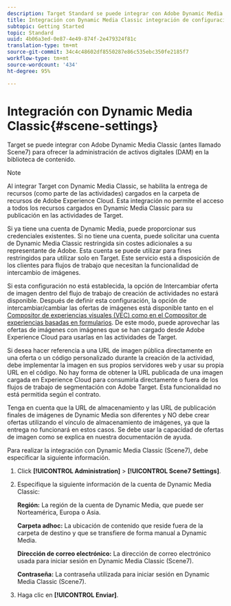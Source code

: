 ```yaml
---
description: Target Standard se puede integrar con Adobe Dynamic Media Classic (antes llamado Scene7) para ofrecer la administración de activos digitales (DAM) en la biblioteca de contenido.
title: Integración con Dynamic Media Classic integración de configuración
subtopic: Getting Started
topic: Standard
uuid: 4b06a3ed-0e87-4e49-874f-2e479324f81c
translation-type: tm+mt
source-git-commit: 34c4c48602df8550287e86c535ebc350fe2185f7
workflow-type: tm+mt
source-wordcount: '434'
ht-degree: 95%

---
```



# Integración con Dynamic Media Classic{#scene-settings}

Target se puede integrar con Adobe Dynamic Media Classic (antes llamado Scene7) para ofrecer la administración de activos digitales (DAM) en la biblioteca de contenido.

>[!NOTE]
>
>Al integrar Target con Dynamic Media Classic, se habilita la entrega de recursos (como parte de las actividades) cargados en la carpeta de recursos de Adobe Experience Cloud. Esta integración no permite el acceso a todos los recursos cargados en Dynamic Media Classic para su publicación en las actividades de Target.

Si ya tiene una cuenta de Dynamic Media, puede proporcionar sus credenciales existentes. Si no tiene una cuenta, puede solicitar una cuenta de Dynamic Media Classic restringida sin costes adicionales a su representante de Adobe. Esta cuenta se puede utilizar para fines restringidos para utilizar solo en Target. Este servicio está a disposición de los clientes para flujos de trabajo que necesitan la funcionalidad de intercambio de imágenes.

Si esta configuración no está establecida, la opción de Intercambiar oferta de imagen dentro del flujo de trabajo de creación de actividades no estará disponible. Después de definir esta configuración, la opción de intercambiar/cambiar las ofertas de imágenes está disponible tanto en el  [Compositor de experiencias visuales (VEC) como en el Compositor de experiencias basadas en formularios](../c-experiences/experiences.md#concept_A2E10F6AFB3D4AEAB6951EE14688848D). De este modo, puede aprovechar las ofertas de imágenes con imágenes que se han cargado desde Adobe Experience Cloud para usarlas en las actividades de Target.

Si desea hacer referencia a una URL de imagen pública directamente en una oferta o un código personalizado durante la creación de la actividad, debe implementar la imagen en sus propios servidores web y usar su propia URL en el código. No hay forma de obtener la URL publicada de una imagen cargada en Experience Cloud para consumirla directamente o fuera de los flujos de trabajo de segmentación con Adobe Target. Esta funcionalidad no está permitida según el contrato.

Tenga en cuenta que la URL de almacenamiento y las URL de publicación finales de imágenes de Dynamic Media son diferentes y NO debe crear ofertas utilizando el vínculo de almacenamiento de imágenes, ya que la entrega no funcionará en estos casos. Se debe usar la capacidad de ofertas de imagen como se explica en nuestra documentación de ayuda.

Para realizar la integración con Dynamic Media Classic (Scene7), debe especificar la siguiente información.

1. Click **[!UICONTROL Administration]** > **[!UICONTROL Scene7 Settings]**.

1. Especifique la siguiente información de la cuenta de Dynamic Media Classic:

   **Región:** La región de la cuenta de Dynamic Media, que puede ser Norteamérica, Europa o Asia.

   **Carpeta adhoc:** La ubicación de contenido que reside fuera de la carpeta de destino y que se transfiere de forma manual a Dynamic Media.

   **Dirección de correo electrónico:** La dirección de correo electrónico usada para iniciar sesión en Dynamic Media Classic (Scene7).

   **Contraseña:** La contraseña utilizada para iniciar sesión en Dynamic Media Classic (Scene7).

1. Haga clic en **[!UICONTROL Enviar]**.
